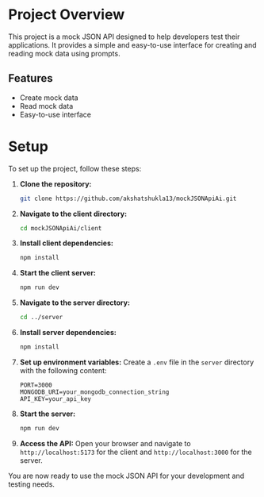 # Project Overview

This project is a mock JSON API designed to help developers test their applications. It provides a simple and easy-to-use interface for creating and reading mock data using prompts.

## Features

- Create mock data
- Read mock data
- Easy-to-use interface

# Setup

To set up the project, follow these steps:

1. **Clone the repository:**
    ```sh
    git clone https://github.com/akshatshukla13/mockJSONApiAi.git
    ```

2. **Navigate to the client directory:**
    ```sh
    cd mockJSONApiAi/client
    ```

3. **Install client dependencies:**
    ```sh
    npm install
    ```

4. **Start the client server:**
    ```sh
    npm run dev
    ```

5. **Navigate to the server directory:**
    ```sh
    cd ../server
    ```

6. **Install server dependencies:**
    ```sh
    npm install
    ```

7. **Set up environment variables:**
    Create a `.env` file in the `server` directory with the following content:
    ```env
    PORT=3000
    MONGODB_URI=your_mongodb_connection_string
    API_KEY=your_api_key
    ```

8. **Start the server:**
    ```sh
    npm run dev
    ```

9. **Access the API:**
    Open your browser and navigate to `http://localhost:5173` for the client and `http://localhost:3000` for the server.

You are now ready to use the mock JSON API for your development and testing needs.
